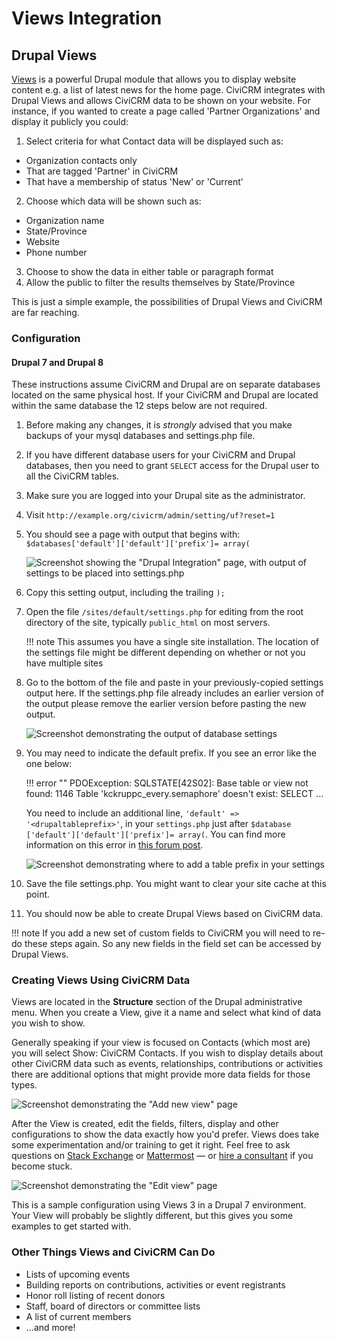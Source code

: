 # Views Integration

## Drupal Views

[Views](http://drupal.org/project/views) is a powerful Drupal module
that allows you to display website content e.g. a list of latest news
for the home page. CiviCRM integrates with Drupal Views and allows
CiviCRM data to be shown on your website. For instance, if you wanted to
create a page called 'Partner Organizations' and display it publicly you
could:

1. Select criteria for what Contact data will be displayed such as:
 * Organization contacts only
 * That are tagged 'Partner' in CiviCRM
 * That have a membership of status 'New' or 'Current'
2. Choose which data will be shown such as:
  * Organization name
  * State/Province
  * Website
  * Phone number
3. Choose to show the data in either table or paragraph format
4. Allow the public to filter the results themselves by State/Province

This is just a simple example, the possibilities of Drupal Views and
CiviCRM are far reaching.

### Configuration

#### Drupal 7 and Drupal 8

These instructions assume CiviCRM and Drupal are on separate databases located on the same physical host. If your CiviCRM and Drupal are located within the same database the 12 steps below are not required. 

1. Before making any changes, it is _strongly_ advised that you make backups of your mysql databases and settings.php file.
1. If you have different database users for your CiviCRM and Drupal databases, then you need to grant `SELECT` access for the Drupal user to all the CiviCRM tables.
1. Make sure you are logged into your Drupal site as the administrator.
1. Visit `http://example.org/civicrm/admin/setting/uf?reset=1`
1. You should see a page with output that begins with: `$databases['default']['default']['prefix']= array(`

    ![Screenshot showing the "Drupal Integration" page, with output of settings to be placed into settings.php](../../img/views3integration-1.png)

1. Copy this setting output, including the trailing `);`
1. Open the file `/sites/default/settings.php` for editing from the root directory of the site, typically `public_html` on most servers.

    !!! note
        This assumes you have a single site installation. The location of the settings file might be different depending on whether or not you have multiple sites

1. Go to the bottom of the file and paste in your previously-copied settings output here. If the settings.php file already includes an earlier version of the output please remove the earlier version before pasting the new output. 

    ![Screenshot demonstrating the output of database settings](../../img/views3integration-2.png)
 
1. You may need to indicate the default prefix. If you see an error like the one below:

    !!! error ""
        PDOException: SQLSTATE[42S02]: Base table or view not found: 1146 Table 'kckruppc_every.semaphore' doesn't exist: SELECT ...

    You need to include an additional line, `'default' => '<drupaltableprefix>'`, in your `settings.php` just after `$database ['default']['default']['prefix']= array(`. You can find more information on this error in [this forum post](http://forum.civicrm.org/index.php?topic=20910.0).

    ![Screenshot demonstrating where to add a table prefix in your settings](../../img/views3integration-4.png)
    
1. Save the file settings.php. You might want to clear your site cache at this point.
1. You should now be able to create Drupal Views based on CiviCRM data.

 !!! note
        If you add a new set of custom fields to CiviCRM you will need to re-do these steps again. So any new fields in the field set can be accessed by Drupal Views. 

### Creating Views Using CiviCRM Data

Views are located in the **Structure** section of the Drupal
administrative menu. When you create a View, give it a name and select
what kind of data you wish to show.

Generally speaking if your view is focused on Contacts (which most are)
you will select Show: CiviCRM Contacts. If you wish to display details
about other CiviCRM data such as events, relationships, contributions or
activities there are additional options that might provide more data
fields for those types.

![Screenshot demonstrating the "Add new view" page](../../img/Views-CiviCRM-Partner-1.png)

After the View is created, edit the fields, filters, display and other
configurations to show the data exactly how you'd prefer. Views does
take some experimentation and/or training to get it right. Feel free to
ask questions on [Stack Exchange](https://civicrm.stackexchange.com/) or [Mattermost](https://chat.civicrm.org)
&mdash; or [hire a
consultant](https://civicrm.org/partners-contributors) if you become stuck.

![Screenshot demonstrating the "Edit view" page](../../img/Views-CiviCRM-Partner-3.png)  

This is a sample configuration using Views 3 in a Drupal 7 environment.
Your View will probably be slightly different, but this gives you some
examples to get started with.

### Other Things Views and CiviCRM Can Do

-   Lists of upcoming events
-   Building reports on contributions, activities or event registrants
-   Honor roll listing of recent donors
-   Staff, board of directors or committee lists
-   A list of current members
-   ...and more!

